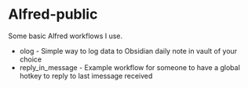 # Alfred-public

Some basic Alfred workflows I use.
- olog - Simple way to log data to Obsidian daily note in vault of your choice
- reply_in_message - Example workflow for someone to have a global hotkey to reply to last imessage received
